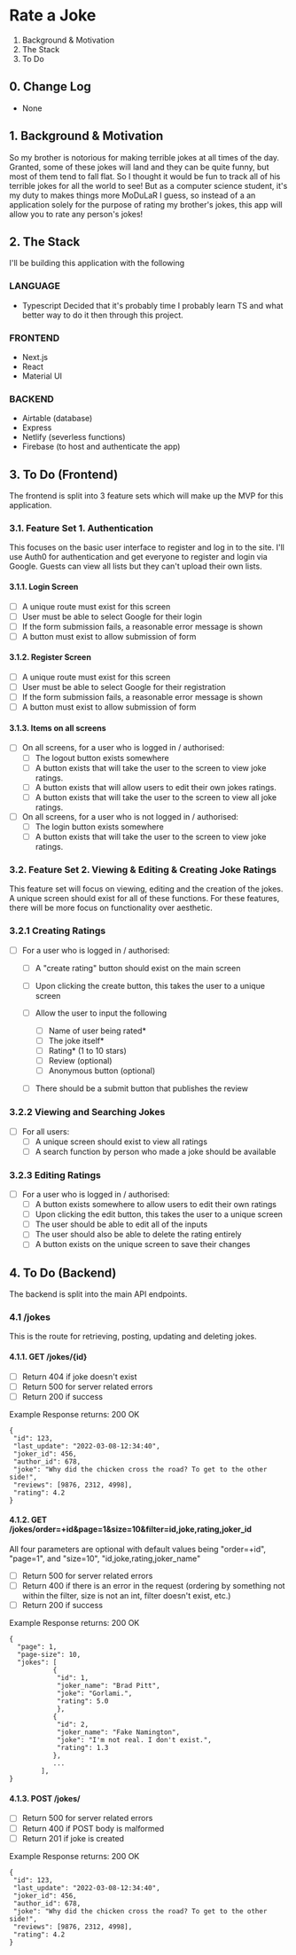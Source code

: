 # Rate a Joke

1. Background & Motivation
2. The Stack
3. To Do


## 0. Change Log


- None

## 1. Background & Motivation

So my brother is notorious for making terrible jokes at all times of the day. Granted, some of these jokes will land and they can be quite funny, but most of them tend to fall flat.
So I thought it would be fun to track all of his terrible jokes for all the world to see!
But as a computer science student, it's my duty to makes things more MoDuLaR I guess, so instead of a an application solely for the
purpose of rating my brother's jokes, this app will allow you to rate any person's jokes!

## 2. The Stack

I'll be building this application with the following

### LANGUAGE
- Typescript
Decided that it's probably time I probably learn TS and what better way to do it then through this project.

### FRONTEND
- Next.js 
- React
- Material UI

### BACKEND
- Airtable (database)
- Express
- Netlify (severless functions)
- Firebase (to host and authenticate the app)


## 3. To Do (Frontend)

The frontend is split into 3 feature sets which will make up the MVP for this application.

### 3.1. Feature Set 1. Authentication 
This focuses on the basic user interface to register and log in to the site. I'll use Auth0 for authentication and get everyone to register and login via Google. Guests can view all lists but they can't upload their own lists.

#### 3.1.1. Login Screen
 - [ ] A unique route must exist for this screen
 - [ ] User must be able to select Google for their login
 - [ ] If the form submission fails, a reasonable error message is shown
 - [ ] A button must exist to allow submission of form  

#### 3.1.2. Register Screen
 - [ ] A unique route must exist for this screen
 - [ ] User must be able to select Google for their registration
 - [ ] If the form submission fails, a reasonable error message is shown
 - [ ] A button must exist to allow submission of form  

 #### 3.1.3. Items on all screens
 - [ ] On all screens, for a user who is logged in / authorised:
   - [ ] The logout button exists somewhere
   - [ ] A button exists that will take the user to the screen to view joke ratings.
   - [ ] A button exists that will allow users to edit their own jokes ratings.
   - [ ] A button exists that will take the user to the screen to view all joke ratings.
- [ ] On all screens, for a user who is not logged in / authorised:
   - [ ] The login button exists somewhere
   - [ ] A button exists that will take the user to the screen to view joke ratings.

### 3.2. Feature Set 2. Viewing & Editing & Creating Joke Ratings
This feature set will focus on viewing, editing and the creation of the jokes. 
A unique screen should exist for all of these functions. For these features, there will be more focus on functionality over aesthetic. 

### 3.2.1 Creating Ratings
- [ ] For a user who is logged in / authorised:
  - [ ] A "create rating" button should exist on the main screen
  - [ ] Upon clicking the create button, this takes the user to a unique screen
  - [ ] Allow the user to input the following
      - [ ]  Name of user being rated*
      - [ ]  The joke itself*
      - [ ]  Rating* (1 to 10 stars)
      - [ ]  Review (optional)
      - [ ]  Anonymous button (optional)
  - [ ] There should be a submit button that publishes the review


 ### 3.2.2 Viewing and Searching Jokes
 - [ ] For all users:
    - [ ] A unique screen should exist to view all ratings
    - [ ] A search function by person who made a joke should be available

### 3.2.3 Editing Ratings
- [ ] For a user who is logged in / authorised:
  - [ ] A button exists somewhere to allow users to edit their own ratings
  - [ ] Upon clicking the edit button, this takes the user to a unique screen
  - [ ] The user should be able to edit all of the inputs
  - [ ] The user should also be able to delete the rating entirely
  - [ ] A button exists on the unique screen to save their changes

## 4. To Do (Backend)
The backend is split into the main API endpoints.

### 4.1 /jokes
This is the route for retrieving, posting, updating and deleting jokes. 

#### 4.1.1. GET /jokes/{id}
- [ ] Return 404 if joke doesn't exist 
- [ ] Return 500 for server related errors
- [ ] Return 200 if success 

Example Response returns: 200 OK
```
{
 "id": 123, 
 "last_update": "2022-03-08-12:34:40",
 "joker_id": 456,
 "author_id": 678, 
 "joke": "Why did the chicken cross the road? To get to the other side!",
 "reviews": [9876, 2312, 4998],
 "rating": 4.2
}
```

#### 4.1.2. GET /jokes/order=+id&page=1&size=10&filter=id,joke,rating,joker_id
All four parameters are optional with default values being "order=+id", "page=1", and "size=10", "id,joke,rating,joker_name"
- [ ] Return 500 for server related errors
- [ ] Return 400 if there is an error in the request (ordering by something not within the filter, size is not an int, filter doesn't exist, etc.)
- [ ] Return 200 if success 

Example Response returns: 200 OK
```
{
  "page": 1,
  "page-size": 10,
  "jokes": [ 
           { 
            "id": 1,
            "joker_name": "Brad Pitt", 
            "joke": "Gorlami.", 
            "rating": 5.0
            },
           { 
            "id": 2,
            "joker_name": "Fake Namington",
            "joke": "I'm not real. I don't exist.",
            "rating": 1.3
           },
           ...
        ],
}
```

#### 4.1.3. POST /jokes/
- [ ] Return 500 for server related errors
- [ ] Return 400 if POST body is malformed
- [ ] Return 201 if joke is created 

Example Response returns: 200 OK
```
{
 "id": 123, 
 "last_update": "2022-03-08-12:34:40",
 "joker_id": 456,
 "author_id": 678, 
 "joke": "Why did the chicken cross the road? To get to the other side!",
 "reviews": [9876, 2312, 4998],
 "rating": 4.2
}
```


